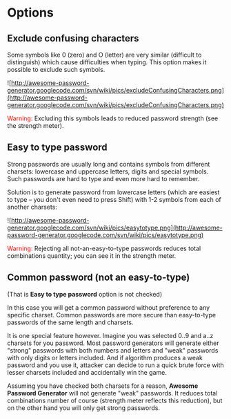 # Options #
## Exclude confusing characters ##
Some symbols like 0 (zero) and O (letter) are very similar (difficult to distinguish) which cause difficulties when typing. This option makes it possible to exclude such symbols.

![http://awesome-password-generator.googlecode.com/svn/wiki/pics/excludeConfusingCharacters.png](http://awesome-password-generator.googlecode.com/svn/wiki/pics/excludeConfusingCharacters.png)

<font color='red'>Warning:</font> Excluding this symbols leads to reduced password strength (see the strength meter).

## Easy to type password ##
Strong passwords are usually long and contains symbols from different charsets: lowercase and uppercase letters, digits and special symbols. Such passwords are hard to type and even more hard to remember.

Solution is to generate password from lowercase letters (which are easiest to type – you don't even need to press Shift) with 1-2 symbols from each of another charsets:

![http://awesome-password-generator.googlecode.com/svn/wiki/pics/easytotype.png](http://awesome-password-generator.googlecode.com/svn/wiki/pics/easytotype.png)

<font color='red'>Warning:</font> Rejecting all not-an-easy-to-type passwords reduces total combinations quantity; you can see it in the strength meter.

## Common password (not an easy-to-type) ##
(That is **Easy to type password** option is not checked)

In this case you will get a common password without preference to any specific charset.
Common passwords are more secure than easy-to-type passwords of the same length and charsets.

It is one special feature however. Imagine you was selected 0..9 and a..z charsets for you password. Most password generators will generate either "strong" passwords with both numbers and letters and "weak" passwords with only digits or letters included. And if algorithm produces a weak password and you use it, attacker can decide to run a quick brute force with lesser charsets included and accidentally win the game.

Assuming you have checked both charsets for a reason, **Awesome Password Generator** will not generate "weak" passwords. It reduces total combinations number of course (strength meter reflects this reduction), but on the other hand you will only get strong passwords.
